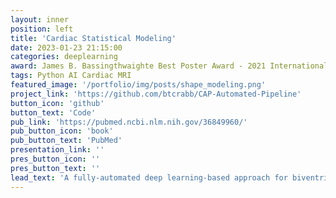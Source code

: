 ```yaml
---
layout: inner
position: left
title: 'Cardiac Statistical Modeling'
date: 2023-01-23 21:15:00
categories: deeplearning
award: James B. Bassingthwaighte Best Poster Award - 2021 International Cardiac Physiome Workshop
tags: Python AI Cardiac MRI
featured_image: '/portfolio/img/posts/shape_modeling.png'
project_link: 'https://github.com/btcrabb/CAP-Automated-Pipeline'
button_icon: 'github'
button_text: 'Code'
pub_link: 'https://pubmed.ncbi.nlm.nih.gov/36849960/'
pub_button_icon: 'book'
pub_button_text: 'PubMed'
presentation_link: ''
pres_button_icon: ''
pres_button_text: ''
lead_text: 'A fully-automated deep learning-based approach for biventricular statistical shape modeling in tetralogy of Fallot.'
---
```

